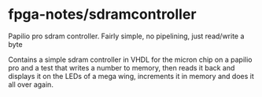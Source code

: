 fpga-notes/sdramcontroller
==========================

Papilio pro sdram controller. Fairly simple, no pipelining, just read/write a byte

Contains a simple sdram controller in VHDL for the micron chip on a papilio pro and a test that writes a number to memory, then reads it back and displays it on the LEDs of a mega wing, increments it in memory and does it all over again.
